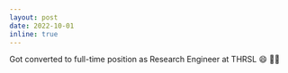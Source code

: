 ```yaml
---
layout: post
date: 2022-10-01
inline: true
---
```


Got converted to full-time position as Research Engineer at THRSL :smile: 🤖🦾